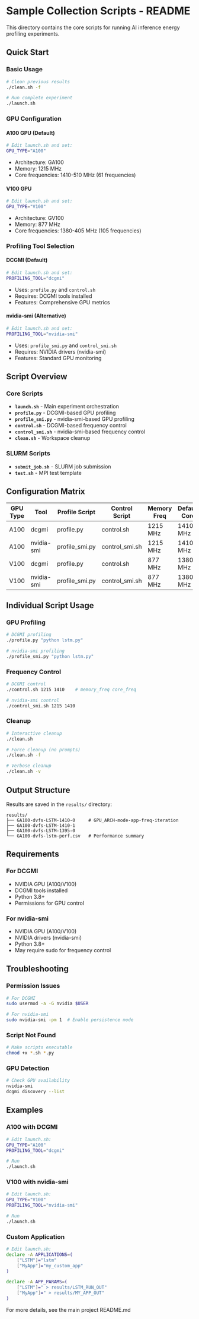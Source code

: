 # Sample Collection Scripts - README

This directory contains the core scripts for running AI inference energy profiling experiments.

## Quick Start

### Basic Usage
```bash
# Clean previous results
./clean.sh -f

# Run complete experiment
./launch.sh
```

### GPU Configuration

#### A100 GPU (Default)
```bash
# Edit launch.sh and set:
GPU_TYPE="A100"
```
- Architecture: GA100
- Memory: 1215 MHz
- Core frequencies: 1410-510 MHz (61 frequencies)

#### V100 GPU
```bash
# Edit launch.sh and set:
GPU_TYPE="V100"
```
- Architecture: GV100  
- Memory: 877 MHz
- Core frequencies: 1380-405 MHz (105 frequencies)

### Profiling Tool Selection

#### DCGMI (Default)
```bash
# Edit launch.sh and set:
PROFILING_TOOL="dcgmi"
```
- Uses: `profile.py` and `control.sh`
- Requires: DCGMI tools installed
- Features: Comprehensive GPU metrics

#### nvidia-smi (Alternative)
```bash
# Edit launch.sh and set:
PROFILING_TOOL="nvidia-smi"
```
- Uses: `profile_smi.py` and `control_smi.sh`
- Requires: NVIDIA drivers (nvidia-smi)
- Features: Standard GPU monitoring

## Script Overview

### Core Scripts
- **`launch.sh`** - Main experiment orchestration
- **`profile.py`** - DCGMI-based GPU profiling  
- **`profile_smi.py`** - nvidia-smi-based GPU profiling
- **`control.sh`** - DCGMI-based frequency control
- **`control_smi.sh`** - nvidia-smi-based frequency control
- **`clean.sh`** - Workspace cleanup

### SLURM Scripts
- **`submit_job.sh`** - SLURM job submission
- **`test.sh`** - MPI test template

## Configuration Matrix

| GPU Type | Tool | Profile Script | Control Script | Memory Freq | Default Core |
|----------|------|----------------|----------------|-------------|--------------|
| A100 | dcgmi | profile.py | control.sh | 1215 MHz | 1410 MHz |
| A100 | nvidia-smi | profile_smi.py | control_smi.sh | 1215 MHz | 1410 MHz |
| V100 | dcgmi | profile.py | control.sh | 877 MHz | 1380 MHz |
| V100 | nvidia-smi | profile_smi.py | control_smi.sh | 877 MHz | 1380 MHz |

## Individual Script Usage

### GPU Profiling
```bash
# DCGMI profiling
./profile.py "python lstm.py"

# nvidia-smi profiling  
./profile_smi.py "python lstm.py"
```

### Frequency Control
```bash
# DCGMI control
./control.sh 1215 1410    # memory_freq core_freq

# nvidia-smi control
./control_smi.sh 1215 1410
```

### Cleanup
```bash
# Interactive cleanup
./clean.sh

# Force cleanup (no prompts)
./clean.sh -f

# Verbose cleanup
./clean.sh -v
```

## Output Structure

Results are saved in the `results/` directory:
```
results/
├── GA100-dvfs-LSTM-1410-0     # GPU_ARCH-mode-app-freq-iteration
├── GA100-dvfs-LSTM-1410-1
├── GA100-dvfs-LSTM-1395-0
└── GA100-dvfs-lstm-perf.csv   # Performance summary
```

## Requirements

### For DCGMI
- NVIDIA GPU (A100/V100)
- DCGMI tools installed
- Python 3.8+
- Permissions for GPU control

### For nvidia-smi  
- NVIDIA GPU (A100/V100)
- NVIDIA drivers (nvidia-smi)
- Python 3.8+
- May require sudo for frequency control

## Troubleshooting

### Permission Issues
```bash
# For DCGMI
sudo usermod -a -G nvidia $USER

# For nvidia-smi
sudo nvidia-smi -pm 1  # Enable persistence mode
```

### Script Not Found
```bash
# Make scripts executable
chmod +x *.sh *.py
```

### GPU Detection
```bash
# Check GPU availability
nvidia-smi
dcgmi discovery --list
```

## Examples

### A100 with DCGMI
```bash
# Edit launch.sh:
GPU_TYPE="A100"
PROFILING_TOOL="dcgmi"

# Run
./launch.sh
```

### V100 with nvidia-smi
```bash  
# Edit launch.sh:
GPU_TYPE="V100"
PROFILING_TOOL="nvidia-smi"

# Run
./launch.sh
```

### Custom Application
```bash
# Edit launch.sh:
declare -A APPLICATIONS=(
    ["LSTM"]="lstm"
    ["MyApp"]="my_custom_app"
)

declare -A APP_PARAMS=(
    ["LSTM"]=" > results/LSTM_RUN_OUT"
    ["MyApp"]=" > results/MY_APP_OUT"
)
```

For more details, see the main project README.md
